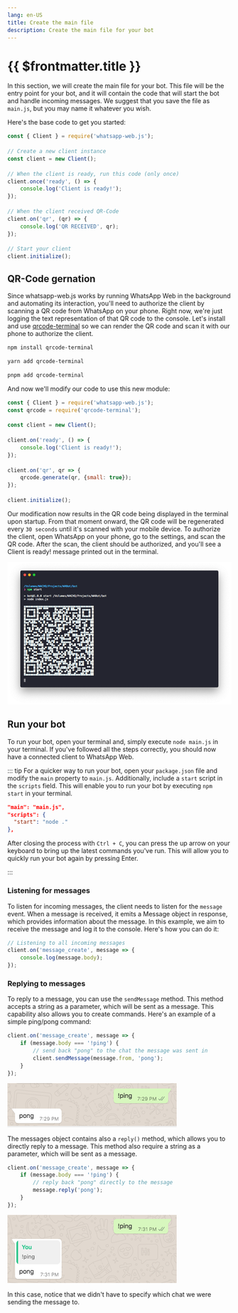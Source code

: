 ```yaml
---
lang: en-US
title: Create the main file
description: Create the main file for your bot
---
```


# {{ $frontmatter.title }}

In this section, we will create the main file for your bot. This file will be the entry point for your bot, and it will contain the code that will start the bot and handle incoming messages. We suggest that you save the file as `main.js`, but you may name it whatever you wish. 

Here's the base code to get you started:

```js
const { Client } = require('whatsapp-web.js');

// Create a new client instance
const client = new Client();

// When the client is ready, run this code (only once)
client.once('ready', () => {
    console.log('Client is ready!');
});

// When the client received QR-Code
client.on('qr', (qr) => {
    console.log('QR RECEIVED', qr);
});

// Start your client
client.initialize();
```

## QR-Code gernation

Since whatsapp-web.js works by running WhatsApp Web in the background and automating its interaction, you'll need to authorize the client by scanning a QR code from WhatsApp on your phone. Right now, we're just logging the text representation of that QR code to the console. Let's install and use [qrcode-terminal](https://www.npmjs.com/package/qrcode-terminal) so we can render the QR code and scan it with our phone to authorize the client.

<CodeGroup>
<CodeGroupItem title="NPM" active>

```bash
npm install qrcode-terminal
```

</CodeGroupItem>
<CodeGroupItem title="YARN">

```bash
yarn add qrcode-terminal
```

</CodeGroupItem>
<CodeGroupItem title="PNPM">

```bash
pnpm add qrcode-terminal
```

</CodeGroupItem>
</CodeGroup>

And now we'll modify our code to use this new module:

```js {2,11}
const { Client } = require('whatsapp-web.js');
const qrcode = require('qrcode-terminal');

const client = new Client();

client.on('ready', () => {
    console.log('Client is ready!');
});

client.on('qr', qr => {
    qrcode.generate(qr, {small: true});
});

client.initialize();
```

Our modification now results in the QR code being displayed in the terminal upon startup. From that moment onward, the QR code will be regenerated every `30 seconds` until it's scanned with your mobile device. To authorize the client, open WhatsApp on your phone, go to the settings, and scan the QR code. After the scan, the client should be authorized, and you'll see a Client is ready! message printed out in the terminal.

![qr code imagge](./images/qr-gen.png)

## Run your bot

To run your bot, open your terminal and, simply execute `node main.js` in your terminal. If you've followed all the steps correctly, you should now have a connected client to WhatsApp Web.

::: tip
For a quicker way to run your bot, open your `package.json` file and modify the `main` property to `main.js`. Additionally, include a `start` script in the `scripts` field. This will enable you to run your bot by executing `npm start` in your terminal.

```json
"main": "main.js",
"scripts": {
  "start": "node ."
},
```

After closing the process with `Ctrl + C`, you can press the up arrow on your keyboard to bring up the latest commands you've run. This will allow you to quickly run your bot again by pressing Enter.

:::

### Listening for messages

To listen for incoming messages, the client needs to listen for the `message` event. When a message is received, it emits a Message object in response, which provides information about the message. In this example, we aim to receive the message and log it to the console. Here's how you can do it:

```js {2-4}
// Listening to all incoming messages
client.on('message_create', message => {
	console.log(message.body);
});
```

### Replying to messages

To reply to a message, you can use the `sendMessage` method. This method accepts a string as a parameter, which will be sent as a message. This capability also allows you to create commands. Here's an example of a simple ping/pong command:

```js {2-5}
client.on('message_create', message => {
	if (message.body === '!ping') {
		// send back "pong" to the chat the message was sent in
		client.sendMessage(message.from, 'pong');
	}
});
```

![ping message asset](./images/ping.png)

The messages object contains also a `reply()` method, which allows you to directly reply to a message. This method also require a string as a parameter, which will be sent as a message.

```js {3-4}
client.on('message_create', message => {
	if (message.body === '!ping') {
		// reply back "pong" directly to the message
		message.reply('pong');
	}
});
```

![ping message replay asset](./images/ping-reply.png)

In this case, notice that we didn't have to specify which chat we were sending the message to.